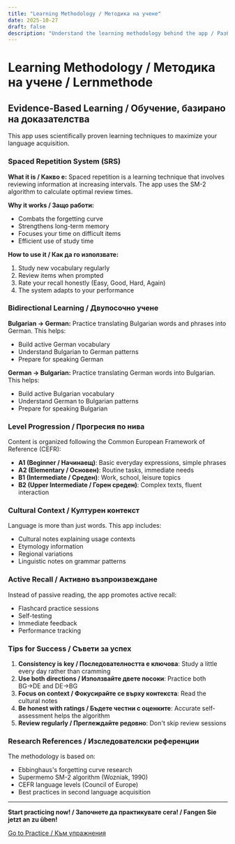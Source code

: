 ```yaml
---
title: "Learning Methodology / Методика на учене"
date: 2025-10-27
draft: false
description: "Understand the learning methodology behind the app / Разберете методиката на учене зад приложението"
---
```


# Learning Methodology / Методика на учене / Lernmethode

## Evidence-Based Learning / Обучение, базирано на доказателства

This app uses scientifically proven learning techniques to maximize your language acquisition.

### Spaced Repetition System (SRS)

**What it is / Какво е:**
Spaced repetition is a learning technique that involves reviewing information at increasing intervals. The app uses the SM-2 algorithm to calculate optimal review times.

**Why it works / Защо работи:**
- Combats the forgetting curve
- Strengthens long-term memory
- Focuses your time on difficult items
- Efficient use of study time

**How to use it / Как да го използвате:**
1. Study new vocabulary regularly
2. Review items when prompted
3. Rate your recall honestly (Easy, Good, Hard, Again)
4. The system adapts to your performance

### Bidirectional Learning / Двупосочно учене

**Bulgarian → German:**
Practice translating Bulgarian words and phrases into German. This helps:
- Build active German vocabulary
- Understand Bulgarian to German patterns
- Prepare for speaking German

**German → Bulgarian:**
Practice translating German words into Bulgarian. This helps:
- Build active Bulgarian vocabulary
- Understand German to Bulgarian patterns
- Prepare for speaking Bulgarian

### Level Progression / Прогресия по нива

Content is organized following the Common European Framework of Reference (CEFR):

- **A1 (Beginner / Начинаещ)**: Basic everyday expressions, simple phrases
- **A2 (Elementary / Основен)**: Routine tasks, immediate needs
- **B1 (Intermediate / Среден)**: Work, school, leisure topics
- **B2 (Upper Intermediate / Горен среден)**: Complex texts, fluent interaction

### Cultural Context / Културен контекст

Language is more than just words. This app includes:
- Cultural notes explaining usage contexts
- Etymology information
- Regional variations
- Linguistic notes on grammar patterns

### Active Recall / Активно възпроизвеждане

Instead of passive reading, the app promotes active recall:
- Flashcard practice sessions
- Self-testing
- Immediate feedback
- Performance tracking

### Tips for Success / Съвети за успех

1. **Consistency is key / Последователността е ключова**: Study a little every day rather than cramming
2. **Use both directions / Използвайте двете посоки**: Practice both BG→DE and DE→BG
3. **Focus on context / Фокусирайте се върху контекста**: Read the cultural notes
4. **Be honest with ratings / Бъдете честни с оценките**: Accurate self-assessment helps the algorithm
5. **Review regularly / Преглеждайте редовно**: Don't skip review sessions

### Research References / Изследователски референции

The methodology is based on:
- Ebbinghaus's forgetting curve research
- Supermemo SM-2 algorithm (Wozniak, 1990)
- CEFR language levels (Council of Europe)
- Best practices in second language acquisition

---

**Start practicing now! / Започнете да практикувате сега! / Fangen Sie jetzt an zu üben!**

[Go to Practice / Към упражнения](/practice/)
